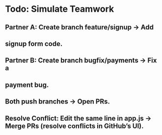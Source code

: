 # Todo: Simulate Teamwork   

## Partner A: Create branch feature/signup → Add 
## signup form code.  
## Partner B: Create branch bugfix/payments → Fix a 
## payment bug.  
## Both push branches → Open PRs.  
## Resolve Conflict: Edit the same line in app.js →  Merge PRs (resolve conflicts in GitHub’s UI).
     